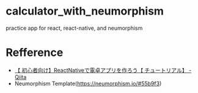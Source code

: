 # calculator_with_neumorphism
practice app for react, react-native, and neumorphism

# Refference
- [【 初心者向け】ReactNativeで電卓アプリを作ろう【 チュートリアル】 - Qiita](https://qiita.com/chain_saw_man/items/0f3bded89f4f6b727826)
- Neumorphism Template(https://neumorphism.io/#55b9f3)
